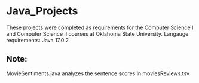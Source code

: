 # Java_Projects
These projects were completed as requirements for the Computer Science I and Computer Science II courses at Oklahoma State University.
Langauge requirements:
Java 17.0.2

## Note:
MovieSentiments.java analyzes the sentence scores in moviesReviews.tsv
